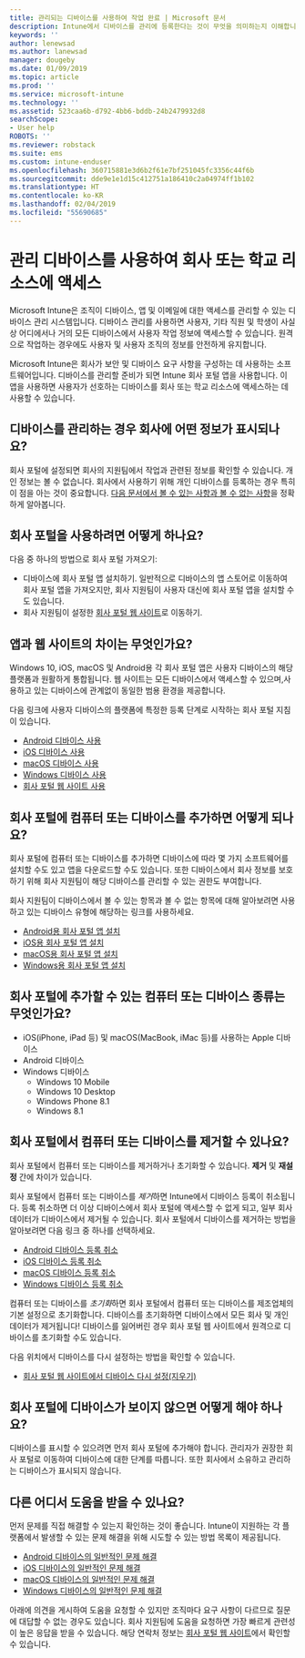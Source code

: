 ```yaml
---
title: 관리되는 디바이스를 사용하여 작업 완료 | Microsoft 문서
description: Intune에서 디바이스를 관리에 등록한다는 것이 무엇을 의미하는지 이해합니다.
keywords: ''
author: lenewsad
ms.author: lanewsad
manager: dougeby
ms.date: 01/09/2019
ms.topic: article
ms.prod: ''
ms.service: microsoft-intune
ms.technology: ''
ms.assetid: 523caa6b-d792-4bb6-bddb-24b2479932d8
searchScope:
- User help
ROBOTS: ''
ms.reviewer: robstack
ms.suite: ems
ms.custom: intune-enduser
ms.openlocfilehash: 360715881e3d6b2f61e7bf251045fc3356c44f6b
ms.sourcegitcommit: dde9e1e1d15c412751a186410c2a04974ff1b102
ms.translationtype: HT
ms.contentlocale: ko-KR
ms.lasthandoff: 02/04/2019
ms.locfileid: "55690685"
---
```

# <a name="use-managed-devices-to-access-work-or-school-resources"></a>관리 디바이스를 사용하여 회사 또는 학교 리소스에 액세스
Microsoft Intune은 조직이 디바이스, 앱 및 이메일에 대한 액세스를 관리할 수 있는 디바이스 관리 시스템입니다. 디바이스 관리를 사용하면 사용자, 기타 직원 및 학생이 사실상 어디에서나 거의 모든 디바이스에서 사용자 작업 정보에 액세스할 수 있습니다. 원격으로 작업하는 경우에도 사용자 및 사용자 조직의 정보를 안전하게 유지합니다.

Microsoft Intune은 회사가 보안 및 디바이스 요구 사항을 구성하는 데 사용하는 소프트웨어입니다. 디바이스를 관리할 준비가 되면 Intune 회사 포털 앱을 사용합니다. 이 앱을 사용하면 사용자가 선호하는 디바이스를 회사 또는 학교 리소스에 액세스하는 데 사용할 수 있습니다. 

## <a name="what-information-can-my-company-see-when-i-get-my-device-managed"></a>디바이스를 관리하는 경우 회사에 어떤 정보가 표시되나요?
회사 포털에 설정되면 회사의 지원팀에서 작업과 관련된 정보를 확인할 수 있습니다. 개인 정보는 볼 수 없습니다. 회사에서 사용하기 위해 개인 디바이스를 등록하는 경우 특히 이 점을 아는 것이 중요합니다. [다음 문서에서 볼 수 있는 사항과 볼 수 없는 사항](what-info-can-your-company-see-when-you-enroll-your-device-in-intune.md)을 정확하게 알아봅니다.

## <a name="how-do-i-get-company-portal"></a>회사 포털을 사용하려면 어떻게 하나요?
다음 중 하나의 방법으로 회사 포털 가져오기:

- 디바이스에 회사 포털 앱 설치하기. 일반적으로 디바이스의 앱 스토어로 이동하여 회사 포털 앱을 가져오지만, 회사 지원팀이 사용자 대신에 회사 포털 앱을 설치할 수도 있습니다.
- 회사 지원팀이 설정한 [회사 포털 웹 사이트](https://go.microsoft.com/fwlink/?linkid=2010980)로 이동하기.

## <a name="whats-the-difference-between-the-app-and-the-website"></a>앱과 웹 사이트의 차이는 무엇인가요?
Windows 10, iOS, macOS 및 Android용 각 회사 포털 앱은 사용자 디바이스의 해당 플랫폼과 원활하게 통합됩니다. 웹 사이트는 모든 디바이스에서 액세스할 수 있으며,사용하고 있는 디바이스에 관계없이 동일한 범용 환경을 제공합니다. 

다음 링크에 사용자 디바이스의 플랫폼에 특정한 등록 단계로 시작하는 회사 포털 지침이 있습니다.  

- [Android 디바이스 사용](using-your-android-device-with-intune.md)
- [iOS 디바이스 사용](using-your-ios-device-with-intune.md)
- [macOS 디바이스 사용](using-your-macos-device-with-intune.md)
- [Windows 디바이스 사용](using-your-windows-device-with-intune.md)
- [회사 포털 웹 사이트 사용](using-the-intune-company-portal-website.md)

## <a name="what-happens-when-you-add-a-computer-or-device-to-the-company-portal"></a>회사 포털에 컴퓨터 또는 디바이스를 추가하면 어떻게 되나요?
회사 포털에 컴퓨터 또는 디바이스를 추가하면 디바이스에 따라 몇 가지 소프트웨어를 설치할 수도 있고 앱을 다운로드할 수도 있습니다. 또한 디바이스에서 회사 정보를 보호하기 위해 회사 지원팀이 해당 디바이스를 관리할 수 있는 권한도 부여합니다.

회사 지원팀이 디바이스에서 볼 수 있는 항목과 볼 수 없는 항목에 대해 알아보려면 사용하고 있는 디바이스 유형에 해당하는 링크를 사용하세요.

- [Android용 회사 포털 앱 설치](what-happens-if-you-install-the-company-portal-app-and-enroll-your-device-in-intune-android.md)
- [iOS용 회사 포털 앱 설치](what-happens-if-you-install-the-company-portal-app-and-enroll-your-device-in-intune-ios.md)
- [macOS용 회사 포털 앱 설치](what-happens-if-you-install-the-company-portal-app-and-enroll-your-device-in-intune-macos.md)
- [Windows용 회사 포털 앱 설치](what-happens-if-you-install-the-company-portal-app-and-enroll-your-device-in-intune-windows10.md)

## <a name="what-kind-of-computers-or-devices-can-you-add-to-the-company-portal"></a>회사 포털에 추가할 수 있는 컴퓨터 또는 디바이스 종류는 무엇인가요?
-   iOS(iPhone, iPad 등) 및 macOS(MacBook, iMac 등)를 사용하는 Apple 디바이스
-   Android 디바이스
-   Windows 디바이스
    -   Windows 10 Mobile
    -   Windows 10 Desktop
    -   Windows Phone 8.1
    -   Windows 8.1

## <a name="can-you-remove-a-computer-or-device-from-the-company-portal"></a>회사 포털에서 컴퓨터 또는 디바이스를 제거할 수 있나요?
회사 포털에서 컴퓨터 또는 디바이스를 제거하거나 초기화할 수 있습니다. **제거** 및 **재설정** 간에 차이가 있습니다.

회사 포털에서 컴퓨터 또는 디바이스를 *제거*하면 Intune에서 디바이스 등록이 취소됩니다. 등록 취소하면 더 이상 디바이스에서 회사 포털에 액세스할 수 없게 되고, 일부 회사 데이터가 디바이스에서 제거될 수 있습니다. 회사 포털에서 디바이스를 제거하는 방법을 알아보려면 다음 링크 중 하나를 선택하세요.

- [Android 디바이스 등록 취소](unenroll-your-device-from-intune-android.md)
- [iOS 디바이스 등록 취소](unenroll-your-device-from-intune-ios.md)
- [macOS 디바이스 등록 취소](unenroll-your-device-from-intune-macos.md)
- [Windows 디바이스 등록 취소](unenroll-your-device-from-intune-windows.md)

컴퓨터 또는 디바이스를 *초기화*하면 회사 포털에서 컴퓨터 또는 디바이스를 제조업체의 기본 설정으로 초기화합니다. 디바이스를 초기화하면 디바이스에서 모든 회사 및 개인 데이터가 제거됩니다! 디바이스를 잃어버린 경우 회사 포털 웹 사이트에서 원격으로 디바이스를 초기화할 수도 있습니다.

다음 위치에서 디바이스를 다시 설정하는 방법을 확인할 수 있습니다.

- [회사 포털 웹 사이트에서 디바이스 다시 설정(지우기)](reset-erase-your-device-cpwebsite.md)

## <a name="what-if-i-cant-see-my-device-in-the-company-portal"></a>회사 포털에 디바이스가 보이지 않으면 어떻게 해야 하나요?
디바이스를 표시할 수 있으려면 먼저 회사 포털에 추가해야 합니다. 관리자가 권장한 회사 포털로 이동하여 디바이스에 대한 단계를 따릅니다. 또한 회사에서 소유하고 관리하는 디바이스가 표시되지 않습니다.

## <a name="where-else-can-i-go-for-help"></a>다른 어디서 도움을 받을 수 있나요?
먼저 문제를 직접 해결할 수 있는지 확인하는 것이 좋습니다. Intune이 지원하는 각 플랫폼에서 발생할 수 있는 문제 해결을 위해 시도할 수 있는 방법 목록이 제공됩니다.

- [Android 디바이스의 일반적인 문제 해결](troubleshoot-your-device-android.md)
- [iOS 디바이스의 일반적인 문제 해결](troubleshoot-your-device-ios.md)
- [macOS 디바이스의 일반적인 문제 해결](troubleshoot-your-device-macos.md)
- [Windows 디바이스의 일반적인 문제 해결](troubleshoot-your-device-windows.md)

아래에 의견을 게시하여 도움을 요청할 수 있지만 조직마다 요구 사항이 다르므로 질문에 대답할 수 없는 경우도 있습니다. 회사 지원팀에 도움을 요청하면 가장 빠르게 관련성이 높은 응답을 받을 수 있습니다. 해당 연락처 정보는 [회사 포털 웹 사이트](https://go.microsoft.com/fwlink/?linkid=2010980)에서 확인할 수 있습니다.
